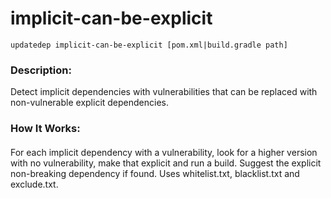 # implicit-can-be-explicit

```
updatedep implicit-can-be-explicit [pom.xml|build.gradle path]
```

####
### Description:
Detect implicit dependencies with vulnerabilities that can be replaced with non-vulnerable explicit dependencies.
### How It Works:
####
For each implicit dependency with a vulnerability, look for a higher version with no vulnerability, make that explicit and run a build. Suggest the explicit non-breaking dependency if found. Uses whitelist.txt, blacklist.txt and exclude.txt.
